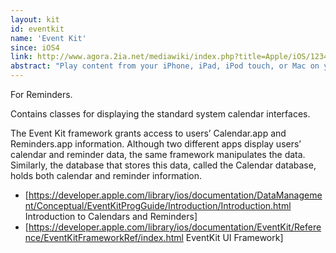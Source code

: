 ```yaml
---
layout: kit
id: eventkit
name: 'Event Kit'
since: iOS4
link: http://www.agora.2ia.net/mediawiki/index.php?title=Apple/iOS/1234#EventKit
abstract: "Play content from your iPhone, iPad, iPod touch, or Mac on your HDTV."
---
```


For Reminders.

Contains classes for displaying the standard system calendar interfaces.

The Event Kit framework grants access to users’ Calendar.app and Reminders.app information. Although two different apps display users’ calendar and reminder data, the same framework manipulates the data. Similarly, the database that stores this data, called the Calendar database, holds both calendar and reminder information.

* [https://developer.apple.com/library/ios/documentation/DataManagement/Conceptual/EventKitProgGuide/Introduction/Introduction.html Introduction to Calendars and Reminders]
* [https://developer.apple.com/library/ios/documentation/EventKit/Reference/EventKitFrameworkRef/index.html EventKit UI Framework]

